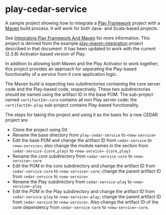 # play-cedar-service

A sample project showing how to integrate a [Play Framework](http://www.playframework.com/) project with a [Maven](http://maven.apache.org/) build process. 
It will work for both Java- and Scala-based projects.

See [Integrating Play Framework And Maven](http://orrsella.com/2014/02/25/integrating-play-framework-and-maven/) for more information.
This project is derived from the example [play-maven-integration](https://github.com/orrsella/play-maven-integration) project described in that document.
It has been updated to work with the current (2.3.8) Activator-based version of Play.

In addition to allowing both Maven and the Play Activator to work together, this project provides an approach for separating 
the Play-based functionality of a service from it core application logic. 

The Maven build is expecting two subdirectories containing the core server code and the Play-based code, respectively.
These two subdirectories should be named using the artifact ID in the base POM.
The sub-project named `<artifactId>-core` contains all non Play server code; the `<artifactId>-play` sub-project contains Play-based functionality.

The steps for taking this project and using it as the basis for a new CEDAR project are:

* Clone the project using Git
* Rename the base directory from `play-cedar-service` to `<new-service>`
* Edit the base POM and change the artifact ID from `cedar-service` to `<new-service>`;
  also change the module names in the <modules> section from `cedar-service-{core,play}` to `<new-service>-{core,play}`
* Rename the core subdirectory from `cedar-service-core` to `<new-service>-core`
* Edit the POM in the core subdirectory and change the artifact ID from `cedar-service-core` to `<new-service>-core`;
  change the parent artifact ID from `cedar-service` to `<new-service>`
* Rename the Play subdirectory from `cedar-service-play` to `<new-service>-play`
* Edit the POM in the Play subdirectory and change the artifact ID from `cedar-service-play` to `<new-service>-play`;
  change the parent artifact ID from `cedar-service` to `<new-service>`. Also change the artifact ID of the core
  dependency from `cedar-service-core` to `<new-service>-core`.

